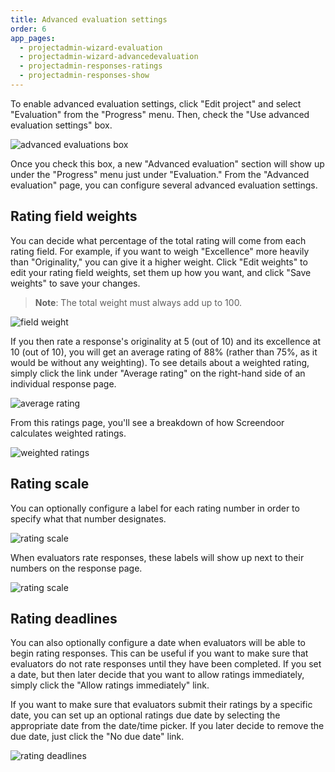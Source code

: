 ```yaml
---
title: Advanced evaluation settings
order: 6
app_pages:
  - projectadmin-wizard-evaluation
  - projectadmin-wizard-advancedevaluation
  - projectadmin-responses-ratings
  - projectadmin-responses-show
---
```


To enable advanced evaluation settings, click "Edit project" and select "Evaluation" from the "Progress" menu. Then, check the "Use advanced evaluation settings" box.

![advanced evaluations box](../images/advanced_evaluation.png)

Once you check this box, a new "Advanced evaluation" section will show up under the "Progress" menu just under "Evaluation." From the "Advanced evaluation" page, you can configure several advanced evaluation settings.

## Rating field weights

You can decide what percentage of the total rating will come from each rating field. For example, if you want to weigh "Excellence" more heavily than "Originality," you can give it a higher weight. Click "Edit weights" to edit your rating field weights, set them up how you want, and click "Save weights" to save your changes.

> **Note**: The total weight must always add up to 100.

![field weight](../images/field_weight.png)

If you then rate a response's originality at 5 (out of 10) and its excellence at 10 (out of 10), you will get an average rating of 88% (rather than 75%, as it would be without any weighting). To see details about a weighted rating, simply click the link under "Average rating" on the right-hand side of an individual response page.

![average rating](../images/average_rating.png)

From this ratings page, you'll see a breakdown of how Screendoor calculates weighted ratings.

![weighted ratings](../images/weighted_ratings.png)

## Rating scale

You can optionally configure a label for each rating number in order to specify what that number designates.

![rating scale](../images/configure_rating_scale.png)

When evaluators rate responses, these labels will show up next to their numbers on the response page.

![rating scale](../images/rating_scale.png)

## Rating deadlines

You can also optionally configure a date when evaluators will be able to begin rating responses. This can be useful if you want to make sure that evaluators do not rate responses until they have been completed. If you set a date, but then later decide that you want to allow ratings immediately, simply click the "Allow ratings immediately" link.

If you want to make sure that evaluators submit their ratings by a specific date, you can set up an optional ratings due date by selecting the appropriate date from the date/time picker. If you later decide to remove the due date, just click the "No due date" link.

![rating deadlines](../images/rating_deadlines.png)
